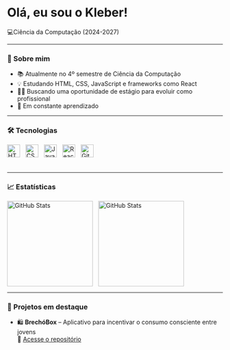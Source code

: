 <h1>Olá, eu sou o Kleber!</h1>

<p>
  💻Ciência da Computação (2024-2027) <br>
</p>

---

### 🧠 Sobre mim

- 📚 Atualmente no 4º semestre de Ciência da Computação  
- 💡 Estudando HTML, CSS, JavaScript e frameworks como React  
- 👨‍💻 Buscando uma oportunidade de estágio para evoluir como profissional  
- 🌱 Em constante aprendizado  

---

### 🛠️ Tecnologias

<img 
    align="left" 
    alt="HTML"
    title="HTML" 
    width="30px" 
    style="padding-right: 10px;" 
    src="https://cdn.jsdelivr.net/gh/devicons/devicon@latest/icons/html5/html5-original.svg" 
/>
<img 
    align="left" 
    alt="CSS" 
    title="CSS"
    width="30px" 
    style="padding-right: 10px;" 
    src="https://cdn.jsdelivr.net/gh/devicons/devicon@latest/icons/css3/css3-original.svg" 
/>
<img 
    align="left" 
    alt="JavaScript" 
    title="JavaScript"
    width="30px" 
    style="padding-right: 10px;" 
    src="https://cdn.jsdelivr.net/gh/devicons/devicon@latest/icons/javascript/javascript-original.svg" 
/>
<img 
    align="left" 
    alt="React"
    title="React" 
    width="30px" 
    style="padding-right: 10px;" 
    src="https://cdn.jsdelivr.net/gh/devicons/devicon@latest/icons/react/react-original.svg" 
/>
<img 
    align="left" 
    alt="Git" 
    title="Git"
    width="30px" 
    style="padding-right: 10px;" 
    src="https://cdn.jsdelivr.net/gh/devicons/devicon@latest/icons/git/git-original.svg" 
/>

<br><br><br>

---

### 📈 Estatísticas

<p>
  <img 
    align="left" 
    alt="GitHub Stats" 
    height="200" 
    style="padding-right: 10px;" 
    src="https://github-readme-stats.vercel.app/api?username=KleberAr4uj0&show_icons=true&theme=tokyonight&include_all_commits=true&locale=pt-br" 
  />

  <img 
    align="left" 
    alt="GitHub Stats" 
    height="200" 
    src="https://github-readme-stats.vercel.app/api/top-langs/?username=KleberAr4uj0&theme=tokyonight&layout=compact&custom_title=Tecnologias&langs_count=9" 
  />
</p>

<br clear="both" />

---

### 📌 Projetos em destaque

- 🛍️ **BrechóBox** – Aplicativo para incentivar o consumo consciente entre jovens  
  🔗 [Acesse o repositório](https://github.com/KleberAr4uj0/BrechoBox)



